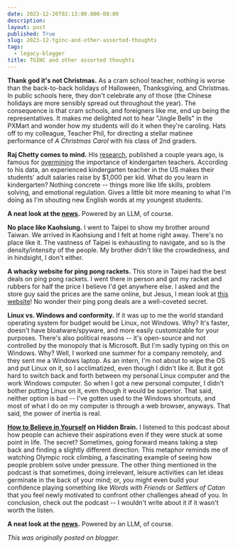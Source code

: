 ```yaml
---
date: 2023-12-26T02:13:00.000-08:00
description: 
layout: post
published: True
slug: 2023-12-tginc-and-other-assorted-thoughts
tags:
  - legacy-blogger
title: TGINC and other assorted thoughts
---
```



**Thank god it's not Christmas.** As a cram school teacher, nothing is worse than the back-to-back holidays of Halloween, Thanksgiving, and Christmas. In public schools here, they don't celebrate any of those (the Chinese holidays are more sensibly spread out throughout the year). The consequence is that cram schools, and foreigners like me, end up being the representatives. It makes me delighted not to hear "Jingle Bells" in the PXMart and wonder how my students will do it when they're caroling. Hats off to my colleague, Teacher Phil, for directing a stellar matinee performance of *A Christmas Carol* with his class of 2nd graders.

**Raj Chetty comes to mind.** His [research](https://www.harvardmagazine.com/2010/10/kindergarten-matters), published a couple years ago, is famous for [overmining](https://www.wordhippo.com/what-is/the-opposite-of/undermine.html) the importance of kindergarten teachers. According to his data, an experienced kindergarten teacher in the US makes their students' adult salaries raise by $1,000 per kid. What do you learn in kindergarten? Nothing concrete -- things more like life skills, problem solving, and emotional regulation. Gives a little bit more meaning to what I'm doing as I'm shouting new English words at my youngest students.

**A neat look at the [news](https://newsdejavu.github.io/).** Powered by an LLM, of course.   


**No place like Kaohsiung.** I went to Taipei to show my brother around Taiwan. We arrived in Kaohsiung and I felt at home right away. There's no place like it. The vastness of Taipei is exhausting to navigate, and so is the density/intensity of the people. My brother didn't like the crowdedness, and in hindsight, I don't either.

**A whacky website for ping pong rackets.** This store in Taipei had the best deals on ping pong rackets. I went there in person and got my racket and rubbers for half the price I believe I'd get anywhere else. I asked and the store guy said the prices are the same online, but Jesus, I mean look at [this website](http://www.tabletennis.com.tw/index_1.htm)! No wonder their ping pong deals are a well-coveted secret.

**Linux vs. Windows and conformity.** If it was up to me the world standard operating system for budget would be Linux, not Windows. Why? It's faster, doesn't have bloatware/spyware, and more easily customizable for your purposes. There's also political reasons -- it's open-source and not controlled by the monopoly that is Microsoft. But I'm sadly typing on this on Windows. Why? Well, I worked one summer for a company remotely, and they sent me a Windows laptop. As an intern, I'm not about to wipe the OS and put Linux on it, so I acclimatized, even though I didn't like it. But it got hard to switch back and forth between my personal Linux computer and the work Windows computer. So when I got a new personal computer, I didn't bother putting Linux on it, even though it would be superior. That said, neither option is bad -- I've gotten used to the Windows shortcuts, and most of what I do on my computer is through a web browser, anyways. That said, the power of inertia is real.

**[How to Believe in Yourself](https://hiddenbrain.org/podcast/how-to-believe-in-yourself/) on Hidden Brain.** I listened to this podcast about how people can achieve their aspirations even if they were stuck at some point in life. The secret? Sometimes, going forward means taking a step back and finding a slightly different direction. This metaphor reminds me of watching Olympic rock climbing, a fascinating example of seeing how people problem solve under pressure. The other thing mentioned in the podcast is that sometimes, doing irrelevant, leisure activities can let ideas germinate in the back of your mind; or, you might even build your confidence playing something like *Words with Friends* or *Settlers of Catan* that you feel newly motivated to confront other challenges ahead of you. In conclusion, check out the podcast -- I wouldn't write about it if it wasn't worth the listen.

**A neat look at the [news](https://newsdejavu.github.io/).** Powered by an LLM, of course.  

*This was originally posted on blogger.*
